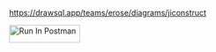 https://drawsql.app/teams/erose/diagrams/jiconstruct

[<img src="https://run.pstmn.io/button.svg" alt="Run In Postman" style="width: 128px; height: 32px;">](https://homadil-tech.postman.co/collection/33389308-c3be9a30-9ee3-46d4-9f86-cb74b3614b02?source=rip_markdown&active-environment=33389308-0ddba0a5-583a-4b84-bdf8-c0a0f22729f9)

